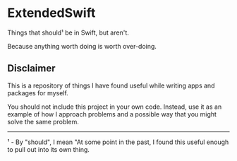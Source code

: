 # ExtendedSwift

Things that should¹ be in Swift, but aren't.

Because anything worth doing is worth over-doing.

## Disclaimer

This is a repository of things I have found useful while writing apps and packages for myself. 

You should not include this project in your own code. Instead, use it as an example of how I approach problems and a possible way that you might solve the same problem.

---

¹ - By "should", I mean "At some point in the past, I found this useful enough to pull out into its own thing.
